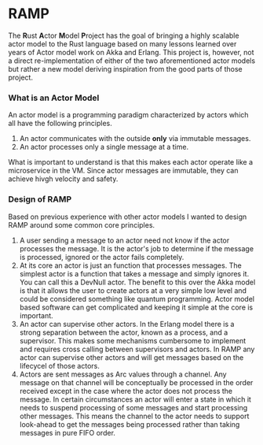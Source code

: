# RAMP 

The **R**ust **A**ctor **M**odel **P**roject has the goal of bringing a highly scalable actor model to the Rust 
language based on many lessons learned over years of Actor model work on Akka and Erlang. This project is, however,
not a direct re-implementation of either of the two aforementioned actor models but rather a new model deriving
inspiration from the good parts of those project. 

### What is an Actor Model 

An actor model is a programming paradigm characterized by actors which all have the following principles.
1. An actor communicates with the outside **only** via immutable messages. 
2. An actor processes only a single message at a time. 

What is important to understand is that this makes each actor operate like a microservice in the VM. Since 
actor messages are immutable, they can achieve hivgh velocity and safety. 

### Design of RAMP

Based on previous experience with other actor models I wanted to design RAMP around some common core principles. 
1. A user sending a message to an actor need not know if the actor processes the message. It is the actor's job
   to determine if the message is processed, ignored or the actor fails completely. 
2. At its core an actor is just an function that processes messages. The simplest actor is a function that takes
   a message and simply ignores it. You can call this a DevNull actor. The benefit to this over the Akka model
   is that it allows the user to create actors at a very simple low level and could be considered something like 
   quantum programming. Actor model based software can get complicated and keeping it simple at the core is 
   important.
3. An actor can supervise other actors. In the Erlang model there is a strong separation between the actor, known
   as a process, and a supervisor. This makes some mechanisms cumbersome to implement and requires cross calling
   between supervisors and actors. In RAMP any actor can supervise other actors and will get messages based on 
   the lifecycel of those actors. 
4. Actors are sent messages as Arc<Any> values through a channel. Any message on that channel will be conceptually
   be processed in the order received except in the case where the actor does not process the message. In certain
   circumstances an actor will enter a state in which it needs to suspend processing of some messages and start 
   processing other messages. This means the channel to the actor needs to support look-ahead to get the messages
   being processed rather than taking messages in pure FIFO order. 
   